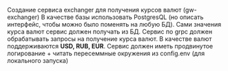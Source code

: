 Создание сервиса exchanger для получения курсов валют (gw-exchanger)
В качестве базы использовать PostgresQL (но описать интерфейс, чтобы можно было поменять на любую БД).
Сами значения курса валют сервис должен получать из БД.
Сервис по grpc должен обрабатывать запросы на получение курса валют.
В качестве валют поддерживаются **USD, RUB, EUR**.
Сервис должен иметь продвинутое логирование + читать пересеммные окружения из config.env (для локального запуска)
